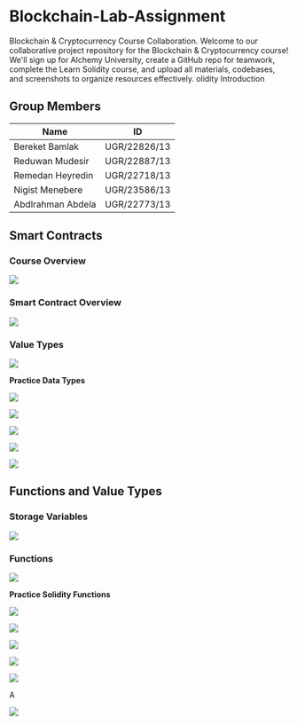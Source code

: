# Blockchain-Lab-Assignment
 Blockchain &amp; Cryptocurrency Course Collaboration.
 Welcome to our collaborative project repository for the Blockchain &amp; Cryptocurrency course! We'll sign up for Alchemy University, create a GitHub repo for teamwork, complete the Learn Solidity course, and upload all materials, codebases, and screenshots to organize resources effectively. 
olidity Introduction

## Group Members
| **Name** | ID |
| --- | ---|
Bereket Bamlak |   UGR/22826/13 |
Reduwan Mudesir |  UGR/22887/13|
Remedan Heyredin|  UGR/22718/13|
Nigist  Menebere | UGR/23586/13|
Abdlrahman Abdela| UGR/22773/13|

## Smart Contracts

### Course Overview

![](screenshots/Screenshot_2024-05-21_21-25-30.png)

### Smart Contract Overview

![](screenshots/Screenshot_2024-05-21_21-27-56.png)

### Value Types

![](screenshots/Screenshot_2024-05-21_21-29-25.png)

**Practice Data Types**

![](screenshots/Screenshot_2024-05-21_22-08-34.png)

![](screenshots/Screenshot_2024-05-21_22-13-16.png)

![](screenshots/Screenshot_2024-05-21_22-15-12.png)

![](screenshots/Screenshot_2024-05-21_22-19-26.png)

![](screenshots/Screenshot_2024-05-21_22-20-53.png)

## Functions and Value Types

### Storage Variables

![](screenshots/Screenshot_2024-05-21_22-22-03.png)

### Functions

![](screenshots/Screenshot_2024-05-21_22-23-15.png)

**Practice Solidity Functions**

![](screenshots/Screenshot_2024-05-21_22-37-19.png)

![](screenshots/Screenshot_2024-05-21_22-42-40.png)

![](screenshots/Screenshot_2024-05-21_22-46-49.png)

![](screenshots/Screenshot_2024-05-21_22-56-21.png)

![](screenshots/Screenshot_2024-05-21_23-01-34.png)


A

![](screenshots/Screenshot_2024-05-21_23-08-48.png)